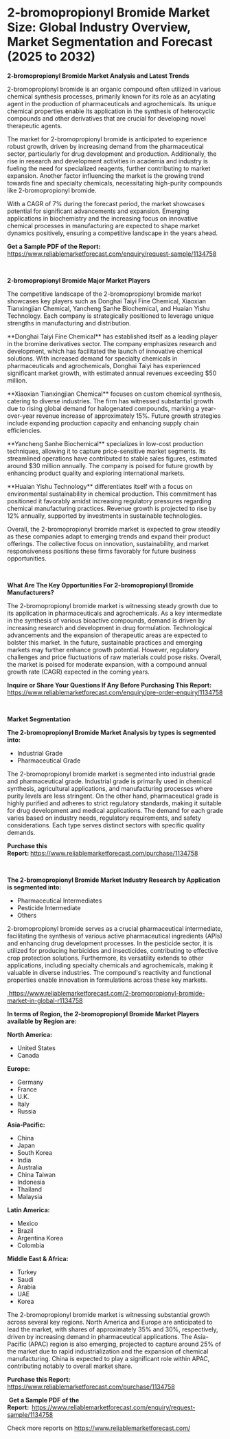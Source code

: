 <p><h1>2-bromopropionyl Bromide Market Size: Global Industry Overview, Market Segmentation and Forecast (2025 to 2032)</h1></p><p><strong>2-bromopropionyl Bromide Market Analysis and Latest Trends</strong></p>
<p><p>2-bromopropionyl bromide is an organic compound often utilized in various chemical synthesis processes, primarily known for its role as an acylating agent in the production of pharmaceuticals and agrochemicals. Its unique chemical properties enable its application in the synthesis of heterocyclic compounds and other derivatives that are crucial for developing novel therapeutic agents.</p><p>The market for 2-bromopropionyl bromide is anticipated to experience robust growth, driven by increasing demand from the pharmaceutical sector, particularly for drug development and production. Additionally, the rise in research and development activities in academia and industry is fueling the need for specialized reagents, further contributing to market expansion. Another factor influencing the market is the growing trend towards fine and specialty chemicals, necessitating high-purity compounds like 2-bromopropionyl bromide.</p><p>With a CAGR of 7% during the forecast period, the market showcases potential for significant advancements and expansion. Emerging applications in biochemistry and the increasing focus on innovative chemical processes in manufacturing are expected to shape market dynamics positively, ensuring a competitive landscape in the years ahead.</p></p>
<p><strong>Get a Sample PDF of the Report:&nbsp;</strong> <a href="https://www.reliablemarketforecast.com/enquiry/request-sample/1134758?utm_campaign=2925&utm_medium=2&utm_source=Github&utm_content=ia&utm_term=25032025&utm_id=2-bromopropionyl-bromide">https://www.reliablemarketforecast.com/enquiry/request-sample/1134758</a></p>
<p>&nbsp;</p>
<p><strong>2-bromopropionyl Bromide Major Market Players</strong></p>
<p><p>The competitive landscape of the 2-bromopropionyl bromide market showcases key players such as Donghai Taiyi Fine Chemical, Xiaoxian Tianxingjian Chemical, Yancheng Sanhe Biochemical, and Huaian Yishu Technology. Each company is strategically positioned to leverage unique strengths in manufacturing and distribution.</p><p>**Donghai Taiyi Fine Chemical** has established itself as a leading player in the bromine derivatives sector. The company emphasizes research and development, which has facilitated the launch of innovative chemical solutions. With increased demand for specialty chemicals in pharmaceuticals and agrochemicals, Donghai Taiyi has experienced significant market growth, with estimated annual revenues exceeding $50 million.</p><p>**Xiaoxian Tianxingjian Chemical** focuses on custom chemical synthesis, catering to diverse industries. The firm has witnessed substantial growth due to rising global demand for halogenated compounds, marking a year-over-year revenue increase of approximately 15%. Future growth strategies include expanding production capacity and enhancing supply chain efficiencies.</p><p>**Yancheng Sanhe Biochemical** specializes in low-cost production techniques, allowing it to capture price-sensitive market segments. Its streamlined operations have contributed to stable sales figures, estimated around $30 million annually. The company is poised for future growth by enhancing product quality and exploring international markets.</p><p>**Huaian Yishu Technology** differentiates itself with a focus on environmental sustainability in chemical production. This commitment has positioned it favorably amidst increasing regulatory pressures regarding chemical manufacturing practices. Revenue growth is projected to rise by 12% annually, supported by investments in sustainable technologies.</p><p>Overall, the 2-bromopropionyl bromide market is expected to grow steadily as these companies adapt to emerging trends and expand their product offerings. The collective focus on innovation, sustainability, and market responsiveness positions these firms favorably for future business opportunities.</p></p>
<p>&nbsp;</p>
<p><strong>What Are The Key Opportunities For 2-bromopropionyl Bromide Manufacturers?</strong></p>
<p><p>The 2-bromopropionyl bromide market is witnessing steady growth due to its application in pharmaceuticals and agrochemicals. As a key intermediate in the synthesis of various bioactive compounds, demand is driven by increasing research and development in drug formulation. Technological advancements and the expansion of therapeutic areas are expected to bolster this market. In the future, sustainable practices and emerging markets may further enhance growth potential. However, regulatory challenges and price fluctuations of raw materials could pose risks. Overall, the market is poised for moderate expansion, with a compound annual growth rate (CAGR) expected in the coming years.</p></p>
<p><strong>Inquire or Share Your Questions If Any Before Purchasing This Report:</strong> <a href="https://www.reliablemarketforecast.com/enquiry/pre-order-enquiry/1134758?utm_campaign=2925&utm_medium=2&utm_source=Github&utm_content=ia&utm_term=25032025&utm_id=2-bromopropionyl-bromide">https://www.reliablemarketforecast.com/enquiry/pre-order-enquiry/1134758</a></p>
<p>&nbsp;</p>
<p><strong>Market Segmentation</strong></p>
<p><strong>The 2-bromopropionyl Bromide Market Analysis by types is segmented into:</strong></p>
<p><ul><li>Industrial Grade</li><li>Pharmaceutical Grade</li></ul></p>
<p><p>The 2-bromopropionyl bromide market is segmented into industrial grade and pharmaceutical grade. Industrial grade is primarily used in chemical synthesis, agricultural applications, and manufacturing processes where purity levels are less stringent. On the other hand, pharmaceutical grade is highly purified and adheres to strict regulatory standards, making it suitable for drug development and medical applications. The demand for each grade varies based on industry needs, regulatory requirements, and safety considerations. Each type serves distinct sectors with specific quality demands.</p></p>
<p><strong>Purchase this Report:&nbsp;</strong><a href="https://www.reliablemarketforecast.com/purchase/1134758?utm_campaign=2925&utm_medium=2&utm_source=Github&utm_content=ia&utm_term=25032025&utm_id=2-bromopropionyl-bromide">https://www.reliablemarketforecast.com/purchase/1134758</a></p>
<p>&nbsp;</p>
<p><strong>The 2-bromopropionyl Bromide Market Industry Research by Application is segmented into:</strong></p>
<p><ul><li>Pharmaceutical Intermediates</li><li>Pesticide Intermediate</li><li>Others</li></ul></p>
<p><p>2-bromopropionyl bromide serves as a crucial pharmaceutical intermediate, facilitating the synthesis of various active pharmaceutical ingredients (APIs) and enhancing drug development processes. In the pesticide sector, it is utilized for producing herbicides and insecticides, contributing to effective crop protection solutions. Furthermore, its versatility extends to other applications, including specialty chemicals and agrochemicals, making it valuable in diverse industries. The compound's reactivity and functional properties enable innovation in formulations across these key markets.</p></p>
<p><a href="https://www.reliablemarketforecast.com/2-bromopropionyl-bromide-market-in-global-r1134758?utm_campaign=2925&utm_medium=2&utm_source=Github&utm_content=ia&utm_term=25032025&utm_id=2-bromopropionyl-bromide">&nbsp;https://www.reliablemarketforecast.com/2-bromopropionyl-bromide-market-in-global-r1134758</a></p>
<p><strong>In terms of Region, the 2-bromopropionyl Bromide Market Players available by Region are:</strong></p>
<p>
    <p> <strong> North America: </strong>
        <ul>
            <li>United States</li>
            <li>Canada</li>
        </ul>
        </p> 
    <p> <strong> Europe: </strong>
        <ul>
            <li>Germany</li>
            <li>France</li>
            <li>U.K.</li>
            <li>Italy</li>
            <li>Russia</li>
        </ul>
        </p> 
    <p> <strong> Asia-Pacific: </strong>
        <ul>
            <li>China</li>
            <li>Japan</li>
            <li>South Korea</li>
            <li>India</li>
            <li>Australia</li>
            <li>China Taiwan</li>
            <li>Indonesia</li>
            <li>Thailand</li>
            <li>Malaysia</li>
        </ul>
        </p> 
    <p> <strong> Latin America: </strong>
        <ul>
            <li>Mexico</li>
            <li>Brazil</li>
            <li>Argentina Korea</li>
            <li>Colombia</li>
        </ul>
        </p> 
    <p> <strong> Middle East & Africa: </strong>
        <ul>
            <li>Turkey</li>
            <li>Saudi</li>
            <li>Arabia</li>
            <li>UAE</li>
            <li>Korea</li>
        </ul>
    </p>
    </p>
<p><p>The 2-bromopropionyl bromide market is witnessing substantial growth across several key regions. North America and Europe are anticipated to lead the market, with shares of approximately 35% and 30%, respectively, driven by increasing demand in pharmaceutical applications. The Asia-Pacific (APAC) region is also emerging, projected to capture around 25% of the market due to rapid industrialization and the expansion of chemical manufacturing. China is expected to play a significant role within APAC, contributing notably to overall market share.</p></p>
<p><strong>Purchase this Report: </strong><a href="https://www.reliablemarketforecast.com/purchase/1134758?utm_campaign=2925&utm_medium=2&utm_source=Github&utm_content=ia&utm_term=25032025&utm_id=2-bromopropionyl-bromide">https://www.reliablemarketforecast.com/purchase/1134758</a></p>
<p>&nbsp;<strong>Get a Sample PDF of the Report:&nbsp;&nbsp;</strong><a href="https://www.reliablemarketforecast.com/enquiry/request-sample/1134758?utm_campaign=2925&utm_medium=2&utm_source=Github&utm_content=ia&utm_term=25032025&utm_id=2-bromopropionyl-bromide">https://www.reliablemarketforecast.com/enquiry/request-sample/1134758</a></p>
<p><strong></strong></p>
<p>Check more reports on <a href="https://www.reliablemarketforecast.com/?utm_campaign=2925&utm_medium=2&utm_source=Github&utm_content=ia&utm_term=25032025&utm_id=2-bromopropionyl-bromide">https://www.reliablemarketforecast.com/</a></p>
